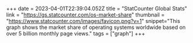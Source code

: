 +++
date = 2023-04-01T22:39:04.052Z
title = "StatCounter Global Stats"
link = "https://gs.statcounter.com/os-market-share"
thumbnail = "https://www.statcounter.com/images/favicon.png?v=1"
snippet="This graph shows the market share of operating systems worldwide based on over 5 billion monthly page views."
tags = ["graph"]
+++
